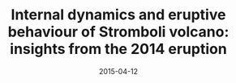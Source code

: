 ---
type: talk
authors: ['Sébastien Valade', 'et. al']
title: "Internal dynamics and eruptive behaviour of Stromboli volcano: insights from the 2014 eruption"
event: EGU General Assembly 2015
event_url: https://www.egu2015.eu/
location: False
address:
  city: Vienna
  country: Austria
date: 2015-04-12
date_end: 2015-04-12
all_day: True
---